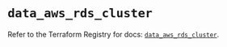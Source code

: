# `data_aws_rds_cluster`

Refer to the Terraform Registry for docs: [`data_aws_rds_cluster`](https://registry.terraform.io/providers/hashicorp/aws/3.76.1/docs/data-sources/rds_cluster).
